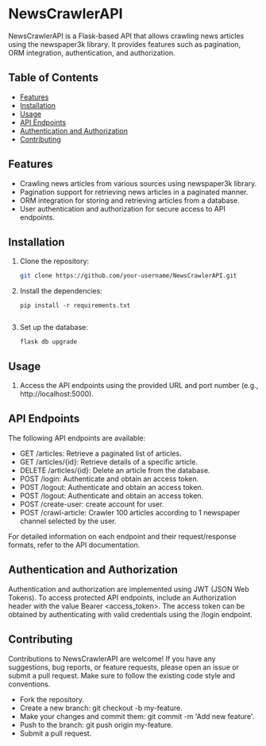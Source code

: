 # NewsCrawlerAPI

NewsCrawlerAPI is a Flask-based API that allows crawling news articles using the newspaper3k library. It provides features such as pagination, ORM integration, authentication, and authorization.

## Table of Contents

- [Features](#features)
- [Installation](#installation)
- [Usage](#usage)
- [API Endpoints](#api-endpoints)
- [Authentication and Authorization](#authentication-and-authorization)
- [Contributing](#contributing)

## Features

- Crawling news articles from various sources using newspaper3k library.
- Pagination support for retrieving news articles in a paginated manner.
- ORM integration for storing and retrieving articles from a database.
- User authentication and authorization for secure access to API endpoints.

## Installation

1. Clone the repository:

   ```bash
   git clone https://github.com/your-username/NewsCrawlerAPI.git

2. Install the dependencies:
   ```
   pip install -r requirements.txt
 
3. Set up the database:
   ```
   flask db upgrade
## Usage

1. Access the API endpoints using the provided URL and port number (e.g., http://localhost:5000).

## API Endpoints

The following API endpoints are available:
- GET /articles: Retrieve a paginated list of articles.
- GET /articles/{id}: Retrieve details of a specific article.
- DELETE /articles/{id}: Delete an article from the database.
- POST /login: Authenticate and obtain an access token.
- POST /logout: Authenticate and obtain an access token.
- POST /logout: Authenticate and obtain an access token.
- POST /create-user: create account for user.
- POST /crawl-article: Crawler 100 articles according to 1 newspaper channel selected by the user.

For detailed information on each endpoint and their request/response formats, refer to the API documentation.

## Authentication and Authorization

Authentication and authorization are implemented using JWT (JSON Web Tokens). To access protected API endpoints, include an Authorization header with the value Bearer <access_token>. The access token can be obtained by authenticating with valid credentials using the /login endpoint.

## Contributing

Contributions to NewsCrawlerAPI are welcome! If you have any suggestions, bug reports, or feature requests, please open an issue or submit a pull request. Make sure to follow the existing code style and conventions.

- Fork the repository.
- Create a new branch: git checkout -b my-feature.
- Make your changes and commit them: git commit -m 'Add new feature'.
- Push to the branch: git push origin my-feature.
- Submit a pull request.





